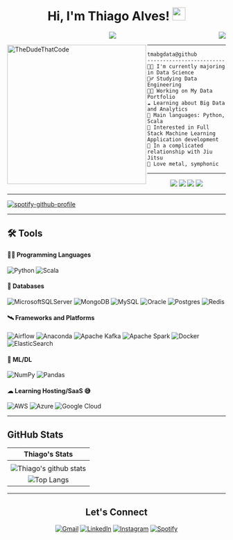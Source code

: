 <h1 align="center">
Hi, I'm Thiago Alves!
 <img src="https://media.giphy.com/media/hvRJCLFzcasrR4ia7z/giphy.gif" width="30"></h1>
 <img src="https://komarev.com/ghpvc/?username=tmabgdata&color=blue&&style=for-the-badge&label=PROFILE+VIEWS" align='right'/>

<!-- Typing SVG by DenverCoder1 - https://github.com/DenverCoder1/readme-typing-svg -->
<p align="center">
  <a href="https://github.com/DenverCoder1/readme-typing-svg"><img src="https://readme-typing-svg.herokuapp.com?lines=Data+Science+Student;Training+Data+Engineering;A+Cyber+Security+Enthusiastic;Always%20learning%20new%20things&center=true&width=380&height=45"></a>
</p>

<img align="left" src="https://github.com/TheDudeThatCode/TheDudeThatCode/blob/master/Assets/Developer.gif" alt="TheDudeThatCode" width="320" />
<hr>

```
tmabgdata@github
-------------------------
👨‍🔬 I'm currently majoring in Data Science
👷‍♂️ Studying Data Engineering
👨‍💻 Working on My Data Portfolio
☁ Learning about Big Data and Analytics
🌟 Main languages: Python, Scala
🚩 Interested in Full Stack Machine Learning Application development
💖 In a complicated relationship with Jiu Jitsu
🎵 Love metal, symphonic
```
---
<p align="center">
  <img src="https://img.shields.io/badge/Age-30-blue" />
  <img src="https://img.shields.io/badge/Focus-Data%20Enigeering-brightgreen" /> 
  <img src="https://img.shields.io/badge/Lives-Brazil-success" /> 
  <img src="https://img.shields.io/badge/Languages-Portuguese%20%26%20English(basic)-brightgreen" /> 
</p>

---

[![spotify-github-profile](https://spotify-github-profile.vercel.app/api/view?uid=22a2z4k55o43faugahu6s6a5a&cover_image=true&theme=novatorem&bar_color=450881&bar_color_cover=false)](https://github.com/kittinan/spotify-github-profile)

---

## 🛠 Tools

#### 👨‍💻 Programming Languages

 ![Python](https://img.shields.io/badge/python-3670A0?style=for-the-badge&logo=python&logoColor=ffdd54)
 ![Scala](https://img.shields.io/badge/scala-%23DC322F.svg?style=for-the-badge&logo=scala&logoColor=white)

#### 💾 Databases
 
 ![MicrosoftSQLServer](https://img.shields.io/badge/Microsoft%20SQL%20Sever-CC2927?style=for-the-badge&logo=microsoft%20sql%20server&logoColor=white)
 ![MongoDB](https://img.shields.io/badge/MongoDB-%234ea94b.svg?style=for-the-badge&logo=mongodb&logoColor=white)
 ![MySQL](https://img.shields.io/badge/mysql-%2300f.svg?style=for-the-badge&logo=mysql&logoColor=white)
 ![Oracle](https://img.shields.io/badge/Oracle-F80000?style=for-the-badge&logo=oracle&logoColor=white)
 ![Postgres](https://img.shields.io/badge/postgres-%23316192.svg?style=for-the-badge&logo=postgresql&logoColor=white)
 ![Redis](https://img.shields.io/badge/redis-%23DD0031.svg?style=for-the-badge&logo=redis&logoColor=white)
 
#### 🛰 Frameworks and Platforms
 
 ![Airflow](https://img.shields.io/badge/Airflow-017CEE?style=for-the-badge&logo=Apache%20Airflow&logoColor=white)
 ![Anaconda](https://img.shields.io/badge/Anaconda-%2344A833.svg?style=for-the-badge&logo=anaconda&logoColor=white)
 ![Apache Kafka](https://img.shields.io/badge/Apache%20Kafka-000?style=for-the-badge&logo=apachekafka)
 ![Apache Spark](https://img.shields.io/badge/Apache_Spark-FFFFFF?style=for-the-badge&logo=apachespark&logoColor=#E35A16)
 ![Docker](https://img.shields.io/badge/docker-%230db7ed.svg?style=for-the-badge&logo=docker&logoColor=white)
 ![ElasticSearch](https://img.shields.io/badge/-ElasticSearch-005571?style=for-the-badge&logo=elasticsearch)
 
#### 🦾 ML/DL

 ![NumPy](https://img.shields.io/badge/numpy-%23013243.svg?style=for-the-badge&logo=numpy&logoColor=white)
 ![Pandas](https://img.shields.io/badge/pandas-%23150458.svg?style=for-the-badge&logo=pandas&logoColor=white)

#### ☁ Learning Hosting/SaaS 😅

 ![AWS](https://img.shields.io/badge/AWS-%23FF9900.svg?style=for-the-badge&logo=amazon-aws&logoColor=white)
 ![Azure](https://img.shields.io/badge/azure-%230072C6.svg?style=for-the-badge&logo=microsoftazure&logoColor=white)
 ![Google Cloud](https://img.shields.io/badge/GoogleCloud-%234285F4.svg?style=for-the-badge&logo=google-cloud&logoColor=white)

--- 

##  GitHub Stats


|                                                                     Thiago's Stats                                                                       |
|  :-----------------------------------------------------------------------------------------------------------------------------------------------------: |  
|                                                                                                                                                          |  
| ![Thiago's github stats](https://github-readme-stats.vercel.app/api?username=tmabgdata&show_icons=true&theme=algolia)                                    | 
| ![Top Langs](https://github-readme-stats.vercel.app/api/top-langs/?username=tmabgdata&langs_count=8&theme=algolia&layout=compact)                        |                                                                                                                                                        |


<div align="center">

 ---
 
 ## Let's Connect

   <a href="mailto:tma.bigdata@gmail.com/" target="_blank"><img src="https://img.shields.io/badge/Gmail-D14836?style=for-the-badge&logo=gmail&logoColor=white" alt="Gmail"></a>
   <a href="https://www.linkedin.com/in/thiago-bigdata/" target="_blank"><img src="https://img.shields.io/badge/linkedin-%230077B5.svg?style=for-the-badge&logo=linkedin&logoColor=white" alt="LinkedIn"></a>
   <a href="https://www.instagram.com/thiago_krz/" target="_blank"><img src="https://img.shields.io/badge/Instagram-%23E4405F.svg?style=for-the-badge&logo=Instagram&logoColor=white" alt="Instagram"></a>
   <a href="https://open.spotify.com/user/22a2z4k55o43faugahu6s6a5a?si=52605955186f43b2" target="_blank"><img src="https://img.shields.io/badge/Spotify-1ED760?style=for-the-badge&logo=spotify&logoColor=white" alt="Spotify"></a>

</div>
